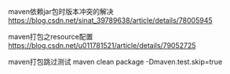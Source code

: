 maven依赖jar包时版本冲突的解决 https://blog.csdn.net/sinat_39789638/article/details/78005945

maven打包之resource配置 https://blog.csdn.net/u011781521/article/details/79052725

maven打包跳过测试 maven clean package -Dmaven.test.skip=true

